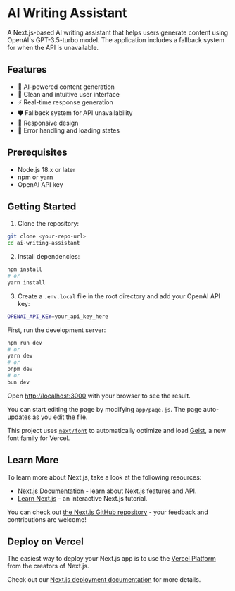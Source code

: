 # AI Writing Assistant

A Next.js-based AI writing assistant that helps users generate content using OpenAI's GPT-3.5-turbo model. The application includes a fallback system for when the API is unavailable.

## Features

- 🤖 AI-powered content generation
- 💬 Clean and intuitive user interface
- ⚡ Real-time response generation
- 🛡️ Fallback system for API unavailability
- 📱 Responsive design
- 🔄 Error handling and loading states

## Prerequisites

- Node.js 18.x or later
- npm or yarn
- OpenAI API key

## Getting Started

1. Clone the repository:
```bash
git clone <your-repo-url>
cd ai-writing-assistant
```

2. Install dependencies:
```bash
npm install
# or
yarn install
```

3. Create a `.env.local` file in the root directory and add your OpenAI API key:

```bash
OPENAI_API_KEY=your_api_key_here
```

First, run the development server:

```bash
npm run dev
# or
yarn dev
# or
pnpm dev
# or
bun dev
```

Open [http://localhost:3000](http://localhost:3000) with your browser to see the result.

You can start editing the page by modifying `app/page.js`. The page auto-updates as you edit the file.

This project uses [`next/font`](https://nextjs.org/docs/app/building-your-application/optimizing/fonts) to automatically optimize and load [Geist](https://vercel.com/font), a new font family for Vercel.

## Learn More

To learn more about Next.js, take a look at the following resources:

- [Next.js Documentation](https://nextjs.org/docs) - learn about Next.js features and API.
- [Learn Next.js](https://nextjs.org/learn) - an interactive Next.js tutorial.

You can check out [the Next.js GitHub repository](https://github.com/vercel/next.js) - your feedback and contributions are welcome!

## Deploy on Vercel

The easiest way to deploy your Next.js app is to use the [Vercel Platform](https://vercel.com/new?utm_medium=default-template&filter=next.js&utm_source=create-next-app&utm_campaign=create-next-app-readme) from the creators of Next.js.

Check out our [Next.js deployment documentation](https://nextjs.org/docs/app/building-your-application/deploying) for more details.
